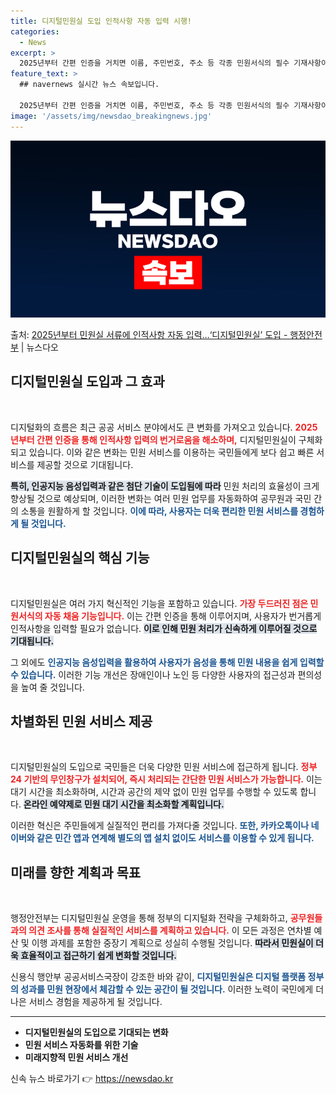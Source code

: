 ```yaml
---
title: 디지털민원실 도입 인적사항 자동 입력 시행!
categories:
  - News
excerpt: >
  2025년부터 간편 인증을 거치면 이름, 주민번호, 주소 등 각종 민원서식의 필수 기재사항이 자동 입력된다.…
feature_text: >
  ## navernews 실시간 뉴스 속보입니다.

  2025년부터 간편 인증을 거치면 이름, 주민번호, 주소 등 각종 민원서식의 필수 기재사항이 자동 입력된다.…
image: '/assets/img/newsdao_breakingnews.jpg'
---
```


![뉴스다오 속보](/assets/img/newsdao_breakingnews.jpg)

<p>출처: <a href="https://newsdao.kr/2373" rel="dofollow">2025년부터 민원실 서류에 인적사항 자동 입력…‘디지털민원실’ 도입 - 행정안전부</a> | 뉴스다오</p>

<h2 data-ke-size="size26">디지털민원실 도입과 그 효과</h2>

<p data-ke-size="size16">&nbsp;</p>

디지털화의 흐름은 최근 공공 서비스 분야에서도 큰 변화를 가져오고 있습니다. <b><span style="color: #ee2323;">2025년부터 간편 인증을 통해 인적사항 입력의 번거로움을 해소하며,</span></b> 디지털민원실이 구체화되고 있습니다. 이와 같은 변화는 민원 서비스를 이용하는 국민들에게 보다 쉽고 빠른 서비스를 제공할 것으로 기대됩니다.

<b><span style="background-color: #21538527;">특히, 인공지능 음성입력과 같은 첨단 기술이 도입됨에 따라</span></b> 민원 처리의 효율성이 크게 향상될 것으로 예상되며, 이러한 변화는 여러 민원 업무를 자동화하여 공무원과 국민 간의 소통을 원활하게 할 것입니다. <b><span style="color: #1a5490;">이에 따라, 사용자는 더욱 편리한 민원 서비스를 경험하게 될 것입니다.</span></b>

<h2 data-ke-size="size26">디지털민원실의 핵심 기능</h2>

<p data-ke-size="size16">&nbsp;</p>

디지털민원실은 여러 가지 혁신적인 기능을 포함하고 있습니다. <b><span style="color: #ee2323;">가장 두드러진 점은 민원서식의 자동 채움 기능입니다.</span></b> 이는 간편 인증을 통해 이루어지며, 사용자가 번거롭게 인적사항을 입력할 필요가 없습니다. <b><span style="background-color: #21538527;">이로 인해 민원 처리가 신속하게 이루어질 것으로 기대됩니다.</span></b>

그 외에도 <b><span style="color: #1a5490;">인공지능 음성입력을 활용하여 사용자가 음성을 통해 민원 내용을 쉽게 입력할 수 있습니다.</span></b> 이러한 기능 개선은 장애인이나 노인 등 다양한 사용자의 접근성과 편의성을 높여 줄 것입니다. 

<h2 data-ke-size="size26">차별화된 민원 서비스 제공</h2>

<p data-ke-size="size16">&nbsp;</p>

디지털민원실의 도입으로 국민들은 더욱 다양한 민원 서비스에 접근하게 됩니다. <b><span style="color: #ee2323;">정부24 기반의 무인창구가 설치되어, 즉시 처리되는 간단한 민원 서비스가 가능합니다.</span></b> 이는 대기 시간을 최소화하며, 시간과 공간의 제약 없이 민원 업무를 수행할 수 있도록 합니다. <b><span style="background-color: #21538527;">온라인 예약제로 민원 대기 시간을 최소화할 계획입니다.</span></b>

이러한 혁신은 주민들에게 실질적인 편리를 가져다줄 것입니다. <b><span style="color: #1a5490;">또한, 카카오톡이나 네이버와 같은 민간 앱과 연계해 별도의 앱 설치 없이도 서비스를 이용할 수 있게 됩니다.</span></b>

<h2 data-ke-size="size26">미래를 향한 계획과 목표</h2>

<p data-ke-size="size16">&nbsp;</p>

행정안전부는 디지털민원실 운영을 통해 정부의 디지털화 전략을 구체화하고, <b><span style="color: #ee2323;">공무원들과의 의견 조사를 통해 실질적인 서비스를 계획하고 있습니다.</span></b> 이 모든 과정은 연차별 예산 및 이행 과제를 포함한 중장기 계획으로 성실히 수행될 것입니다. <b><span style="background-color: #21538527;">따라서 민원실이 더욱 효율적이고 접근하기 쉽게 변화할 것입니다.</span></b>

신용식 행안부 공공서비스국장이 강조한 바와 같이, <b><span style="color: #1a5490;">디지털민원실은 디지털 플랫폼 정부의 성과를 민원 현장에서 체감할 수 있는 공간이 될 것입니다.</span></b> 이러한 노력이 국민에게 더 나은 서비스 경험을 제공하게 될 것입니다.

<hr>

<ul>
    <li><b>디지털민원실의 도입으로 기대되는 변화</b></li>
    <li><b>민원 서비스 자동화를 위한 기술</b></li>
    <li><b>미래지향적 민원 서비스 개선</b></li>
</ul>

<p data-ke-size="size16"></p> 

신속 뉴스 바로가기 👉 <a href="https://newsdao.kr" rel="dofollow">https://newsdao.kr</a>


